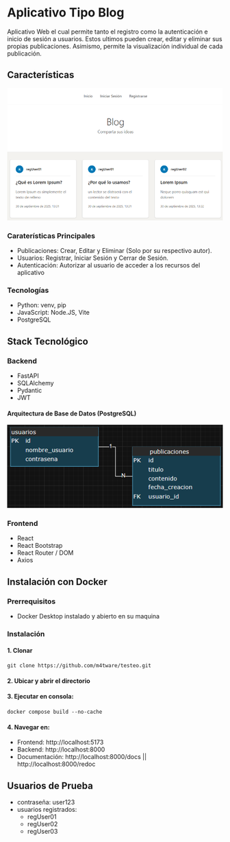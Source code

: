 # Aplicativo Tipo Blog

Aplicativo Web el cual permite tanto el registro como la autenticación e inicio de sesión a usuarios. Estos ultimos pueden crear, editar y eliminar sus propias publicaciones. Asimismo, permite la visualización individual de cada publicación.

## Características
![Preview](./img//preview.png)

### Caraterísticas Principales

- Publicaciones: Crear, Editar y Eliminar (Solo por su respectivo autor).
- Usuarios: Registrar, Iniciar Sesión y Cerrar de Sesión.
- Autenticación: Autorizar al usuario de acceder a los recursos del aplicativo

### Tecnologías

- Python: venv, pip
- JavaScript: Node.JS, Vite
- PostgreSQL

## Stack Tecnológico

### Backend

- FastAPI
- SQLAlchemy
- Pydantic
- JWT

#### Arquitectura de Base de Datos (PostgreSQL)
![Diagrama Entidad Relación](./img/der.png "Diagrama Entidad Relación")

### Frontend

- React
- React Bootstrap
- React Router / DOM
- Axios

## Instalación con Docker
### Prerrequisitos
- Docker Desktop instalado y abierto en su maquina

### Instalación

#### 1. Clonar
    git clone https://github.com/m4tware/testeo.git

#### 2. Ubicar y abrir el directorio

#### 3. Ejecutar en consola:
    docker compose build --no-cache
    
#### 4. Navegar en:
- Frontend: http://localhost:5173
- Backend: http://localhost:8000
- Documentación: http://localhost:8000/docs ||  http://localhost:8000/redoc

## Usuarios de Prueba
- contraseña: 
    user123
- usuarios registrados:
    - regUser01
    - regUser02
    - regUser03